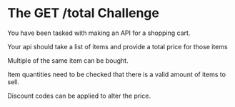 # The GET /total Challenge

You have been tasked with making an API for a shopping cart.

Your api should take a list of items and provide a total price for those items

Multiple of the same item can be bought.

Item quantities need to be checked that there is a valid amount of items to sell.

Discount codes can be applied to alter the price. 
